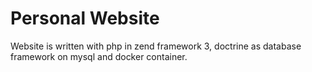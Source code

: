 # Personal Website
Website is written with php in zend framework 3, doctrine as database framework on mysql and docker container.


